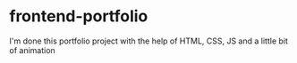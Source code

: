 # frontend-portfolio
I'm done this portfolio project with the help of HTML, CSS, JS and a little bit of animation
